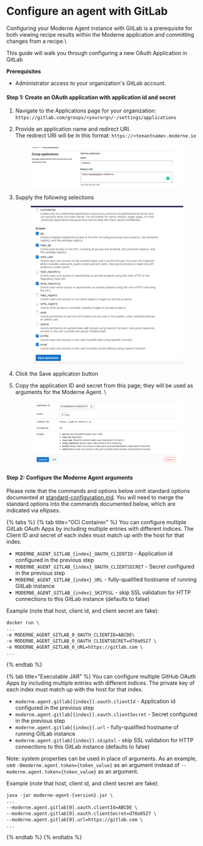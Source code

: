 # Configure an agent with GitLab

Configuring your Moderne Agent instance with GitLab is a prerequisite for both viewing recipe results within the Moderne application and committing changes from a recipe.\


This guide will walk you through configuring a new OAuth Application in GitLab

**Prerequisites**

* Administrator access to your organization's GitLab account.

#### Step 1: Create an OAuth application with application id and secret

1. Navigate to the Applications page for your organization: `https://gitlab.com/groups/<yourorg>/-/settings/applications`
2.  Provide an application name and redirect URI.\
    The redirect URI will be in this format: `https://<tenantname>.moderne.io`



    <figure><img src="../../.gitbook/assets/Screenshot 2022-12-27 at 8.59.50 AM.png" alt=""><figcaption></figcaption></figure>
3.  Supply the following selections                          &#x20;

    <figure><img src="../../.gitbook/assets/Screenshot 2022-12-27 at 7.52.35 AM.png" alt=""><figcaption></figcaption></figure>
4. Click the Save application button
5.  Copy the application ID and secret from this page; they will be used as arguments for the Moderne Agent.  \


    <figure><img src="../../.gitbook/assets/Screenshot 2022-12-27 at 8.03.35 AM.png" alt=""><figcaption></figcaption></figure>

#### Step 2: Configure the Moderne Agent arguments

Please note that the commands and options below omit standard options documented at [standard-configuration.md](standard-configuration.md "mention"). You will need to merge the standard options into the commands documented below, which are indicated via ellipses.

{% tabs %}
{% tab title="OCI Container" %}
You can configure multiple GitLab OAuth Apps by including multiple entries with different indices. The Client ID and secret of each index must match up with the host for that index.

* `MODERNE_AGENT_GITLAB_{index}_OAUTH_CLIENTID` - Application id configured in the previous step
* `MODERNE_AGENT_GITLAB_{index}_OAUTH_CLIENTSECRET` - Secret configured in the previous step
* `MODERNE_AGENT_GITLAB_{index}_URL` - fully-qualified hostname of running GitLab instance
* `MODERNE_AGENT_GITLAB_{index}_SKIPSSL` - skip SSL validation for HTTP connections to this GitLab instance (defaults to false)



Example (note that host, client id,  and client secret are fake):

```
docker run \
...
-e MODERNE_AGENT_GITLAB_0_OAUTH_CLIENTID=ABCDE\
-e MODERNE_AGENT_GITLAB_0_OAUTH_CLIENTSECRET=d70a0527 \
-e MODERNE_AGENT_GITLAB_0_URL=https://gitlab.com \
...
```
{% endtab %}

{% tab title="Executable JAR" %}
You can configure multiple GitHub OAuth Apps by including multiple entries with different indices. The private key of each index must match up with the host for that index.

* `moderne.agent.gitlab[{index}].oauth.clientId` - Application id configured in the previous step
* `moderne.agent.gitlab[{index}].oauth.clientSecret` - Secret configured in the previous step
* `moderne.agent.gitlab[{index}].url` - fully-qualified hostname of running GitLab instance
* `moderne.agent.gitlab[{index}].skipSsl` - skip SSL validation for HTTP connections to this GitLab instance (defaults to false)

Note: system properties can be used in place of arguments. As an example, use `-Dmoderne.agent.token={token_value}` as an argument instead of `--moderne.agent.token={token_value}` as an argument.

Example (note that host, client id,  and client secret are fake):

```
java -jar moderne-agent-{version}.jar \
...
--moderne.agent.gitlab[0].oauth.clientId=ABCDE \
--moderne.agent.gitlab[0].oauth.clientSecret=d70a0527 \
--moderne.agent.gitlab[0].url=https://gitlab.com \
...
```
{% endtab %}
{% endtabs %}

